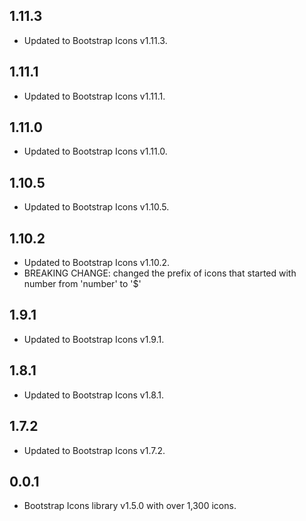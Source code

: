 ## 1.11.3

- Updated to Bootstrap Icons v1.11.3.

## 1.11.1

- Updated to Bootstrap Icons v1.11.1.

## 1.11.0

- Updated to Bootstrap Icons v1.11.0.

## 1.10.5

- Updated to Bootstrap Icons v1.10.5.

## 1.10.2

- Updated to Bootstrap Icons v1.10.2.
- BREAKING CHANGE: changed the prefix of icons that started with number from 'number' to '$'

## 1.9.1

- Updated to Bootstrap Icons v1.9.1.

## 1.8.1

- Updated to Bootstrap Icons v1.8.1.

## 1.7.2

- Updated to Bootstrap Icons v1.7.2.

## 0.0.1

- Bootstrap Icons library v1.5.0 with over 1,300 icons.
